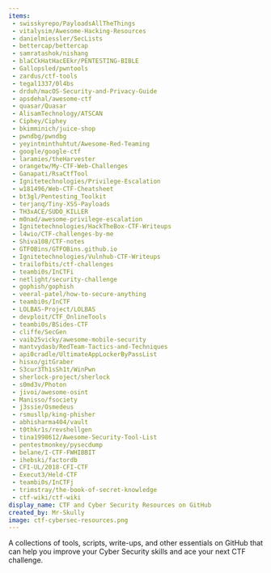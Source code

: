 ```yaml
---
items:
 - swisskyrepo/PayloadsAllTheThings
 - vitalysim/Awesome-Hacking-Resources
 - danielmiessler/SecLists
 - bettercap/bettercap
 - samratashok/nishang
 - blaCCkHatHacEEkr/PENTESTING-BIBLE
 - Gallopsled/pwntools
 - zardus/ctf-tools
 - tegal1337/0l4bs
 - drduh/macOS-Security-and-Privacy-Guide
 - apsdehal/awesome-ctf
 - quasar/Quasar
 - AlisamTechnology/ATSCAN
 - Ciphey/Ciphey
 - bkimminich/juice-shop
 - pwndbg/pwndbg
 - yeyintminthuhtut/Awesome-Red-Teaming
 - google/google-ctf
 - laramies/theHarvester
 - orangetw/My-CTF-Web-Challenges
 - Ganapati/RsaCtfTool
 - Ignitetechnologies/Privilege-Escalation
 - w181496/Web-CTF-Cheatsheet
 - bt3gl/Pentesting_Toolkit
 - terjanq/Tiny-XSS-Payloads
 - TH3xACE/SUDO_KILLER
 - m0nad/awesome-privilege-escalation
 - Ignitetechnologies/HackTheBox-CTF-Writeups
 - l4wio/CTF-challenges-by-me
 - Shiva108/CTF-notes
 - GTFOBins/GTFOBins.github.io
 - Ignitetechnologies/Vulnhub-CTF-Writeups
 - trailofbits/ctf-challenges
 - teambi0s/InCTFi
 - netlight/security-challenge
 - gophish/gophish
 - veeral-patel/how-to-secure-anything
 - teambi0s/InCTF
 - LOLBAS-Project/LOLBAS
 - devploit/CTF_OnlineTools
 - teambi0s/BSides-CTF
 - cliffe/SecGen
 - vaib25vicky/awesome-mobile-security
 - mantvydasb/RedTeam-Tactics-and-Techniques
 - api0cradle/UltimateAppLockerByPassList
 - hisxo/gitGraber
 - S3cur3Th1sSh1t/WinPwn
 - sherlock-project/sherlock
 - s0md3v/Photon
 - jivoi/awesome-osint
 - Manisso/fsociety
 - j3ssie/Osmedeus
 - rsmusllp/king-phisher
 - abhisharma404/vault
 - t0thkr1s/revshellgen
 - tina1998612/Awesome-Security-Tool-List
 - pentestmonkey/pysecdump
 - belane/I-CTF-FWHIBBIT
 - ihebski/factordb
 - CFI-UL/2018-CFI-CTF
 - Execut3/Held-CTF
 - teambi0s/InCTFj
 - trimstray/the-book-of-secret-knowledge
 - ctf-wiki/ctf-wiki
display_name: CTF and Cyber Security Resources on GitHub
created_by: Mr-Skully
image: ctf-cybersec-resources.png
---
```

A collections of tools, scripts, write-ups, and other essentials on GitHub that can help you improve your Cyber Security skills and ace your next CTF challenge.
